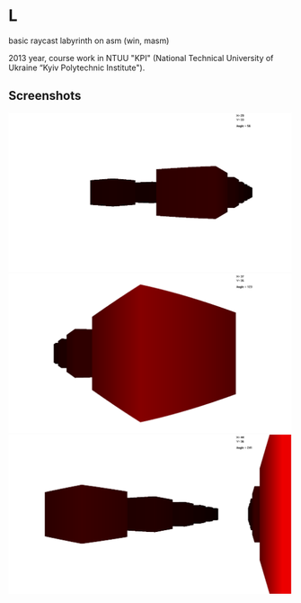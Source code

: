 # L
basic raycast labyrinth on asm (win, masm)

2013 year, course work in NTUU "KPI" (National Technical University of Ukraine “Kyiv Polytechnic Institute").

## Screenshots
![sc1](https://github.com/Teklarit/L/blob/master/screenshots/01.png)
![sc2](https://github.com/Teklarit/L/blob/master/screenshots/02.png)
![sc3](https://github.com/Teklarit/L/blob/master/screenshots/03.png)
